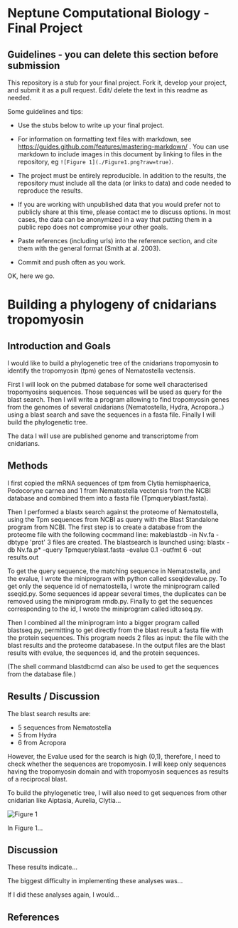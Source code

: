 # Neptune Computational Biology - Final Project

## Guidelines - you can delete this section before submission

This repository is a stub for your final project. Fork it, develop your project, and submit it as a pull request. Edit/ delete the text in this readme as needed.

Some guidelines and tips:

- Use the stubs below to write up your final project.

- For information on formatting text files with markdown, see https://guides.github.com/features/mastering-markdown/ . You can use markdown to include images in this document by linking to files in the repository, eg `![Figure 1](./Figure1.png?raw=true)`.

- The project must be entirely reproducible. In addition to the results, the repository must include all the data (or links to data) and code needed to reproduce the results.

- If you are working with unpublished data that you would prefer not to publicly share at this time, please contact me to discuss options. In most cases, the data can be anonymized in a way that putting them in a public repo does not compromise your other goals.

- Paste references (including urls) into the reference section, and cite them with the general format (Smith at al. 2003).

- Commit and push often as you work.

OK, here we go.

# Building a phylogeny of cnidarians tropomyosin

## Introduction and Goals

I would like to build a phylogenetic tree of the cnidarians tropomyosin to identify the tropomyosin (tpm) genes of Nematostella vectensis. 

First I will look on the pubmed database for some well characterised tropomyosins sequences. Those sequences will be used as query for the blast search. Then I will write a program allowing to find tropomyosin genes from the genomes of several cnidarians (Nematostella, Hydra, Acropora..) using a blast search and save the sequences in a fasta file. Finally I will build the phylogenetic tree. 

The data I will use are published genome and transcriptome from cnidarians. 

## Methods

I first copied the mRNA sequences of tpm from Clytia hemisphaerica, Podocoryne carnea and 1 from Nematostella vectensis from the NCBI database and combined them into a fasta file (Tpmqueryblast.fasta).

Then I performed a blastx search against the proteome of Nematostella, using the Tpm sequences from NCBI as query with the Blast Standalone program from NCBI.
The first step is to create a database from the proteome file with the following cocmmand line: makeblastdb -in Nv.fa -dbtype 'prot'
3 files are created.
The blastsearch is launched using: blastx -db Nv.fa.p* -query Tpmqueryblast.fasta -evalue 0.1 -outfmt 6 -out results.out

To get the query sequence, the matching sequence in Nematostella, and the evalue, I wrote the miniprogram with python called sseqidevalue.py.
To get only the sequence id of nematostella, I wrote the miniprogram called sseqid.py.
Some sequences id appear several times, the duplicates can be removed using the miniprogram rmdb.py.
Finally to get the sequences corresponding to the id, I wrote the miniprogram called idtoseq.py.

Then I combined all the miniprogram into a bigger program called blastseq.py, permitting to get directly from the blast result a fasta file with the protein sequences. This program needs 2 files as input: the file with the blast results and the proteome databasese. In the output files are the blast results with evalue, the sequences id, and the protein sequences.

(The shell command blastdbcmd can also be used to get the sequences from the database file.)

## Results / Discussion

The blast search results are: 
- 5 sequences from Nematostella
- 5 from Hydra
- 6 from Acropora

However, the Evalue used for the search is high (0,1), therefore, I need to check whether the sequences are tropomyosin.
I will keep only sequences having the tropomyosin domain and with tropomyosin sequences as results of a reciprocal blast.

To build the phylogenetic tree, I will also need to get sequences from other cnidarian like Aiptasia, Aurelia, Clytia...

![Figure 1](./Figure1.png?raw=true)

In Figure 1...

## Discussion

These results indicate...

The biggest difficulty in implementing these analyses was...

If I did these analyses again, I would...

## References


